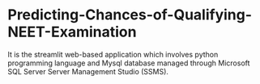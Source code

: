 # Predicting-Chances-of-Qualifying-NEET-Examination
It is the streamlit web-based application which involves python programming language and Mysql database managed through Microsoft SQL Server Server Management Studio (SSMS).

